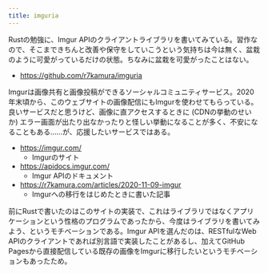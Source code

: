 ```yaml
---
title: imguria
---
```


Rustの勉強に、Imgur APIのクライアントライブラリを書いてみている。習作なので、そこまできちんと改善や保守をしていこうという気持ちは今は無く、盆栽のように可愛がっているだけの状態。ちなみに盆栽を可愛がったことはない。

- <https://github.com/r7kamura/imguria>

Imgurは画像共有と画像投稿ができるソーシャルコミュニティサービス。2020年末頃から、このウェブサイトの画像配信にもImgurを使わせてもらっている。良いサービスだと思うけど、画像に直アクセスするときに (CDNの挙動のせいか) エラー画面が出たり出なかったりと怪しい挙動になることが多く、不安になることもある……が、応援したいサービスではある。

- <https://imgur.com/>
    - Imgurのサイト
- <https://apidocs.imgur.com/>
    - Imgur APIのドキュメント
- <https://r7kamura.com/articles/2020-11-09-imgur>
    - Imgurへの移行をはじめたときに書いた記事

前にRustで書いたのはこのサイトの実装で、これはライブラリではなくアプリケーションという性格のプログラムであったから、今度はライブラリを書いてみよう、というモチベーションである。Imgur APIを選んだのは、RESTfulなWeb APIのクライアントであれば別言語で実装したことがあるし、加えてGitHub Pagesから直接配信している既存の画像をImgurに移行したいというモチベーションもあったため。
